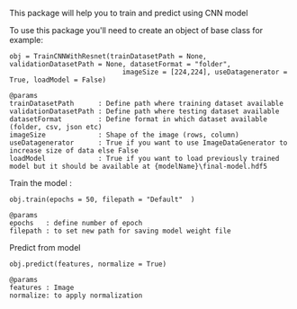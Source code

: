 This package will help you to train and predict using CNN model

To use this package you'll need to create an object of base class
for example:
    
    obj = TrainCNNWithResnet(trainDatasetPath = None, validationDatasetPath = None, datasetFormat = "folder", 
                                imageSize = [224,224], useDatagenerator = True, loadModel = False)
                                
    @params
    trainDatasetPath      : Define path where training dataset available
    validationDatasetPath : Define path where testing dataset available
    datasetFormat         : Define format in which dataset available (folder, csv, json etc)
    imageSize             : Shape of the image (rows, column)
    useDatagenerator      : True if you want to use ImageDataGenerator to increase size of data else False
    loadModel             : True if you want to load previously trained model but it should be available at {modelName}\final-model.hdf5

Train the model :
    
    obj.train(epochs = 50, filepath = "Default"  )

    @params
    epochs   : define number of epoch
    filepath : to set new path for saving model weight file

Predict from model
    
    obj.predict(features, normalize = True)

    @params
    features : Image 
    normalize: to apply normalization
